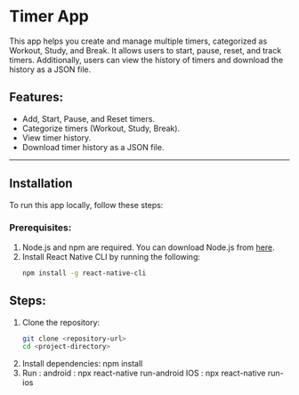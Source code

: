 # Timer App

This app helps you create and manage multiple timers, categorized as Workout, Study, and Break. It allows users to start, pause, reset, and track timers. Additionally, users can view the history of timers and download the history as a JSON file.

## Features:
- Add, Start, Pause, and Reset timers.
- Categorize timers (Workout, Study, Break).
- View timer history.
- Download timer history as a JSON file.

---

## Installation

To run this app locally, follow these steps:

### Prerequisites:
1. Node.js and npm are required. You can download Node.js from [here](https://nodejs.org/).
2. Install React Native CLI by running the following:
   ```bash
   npm install -g react-native-cli

## Steps:

1. Clone the repository:
   ```bash
   git clone <repository-url>
   cd <project-directory>
2. Install dependencies:
   npm install
3. Run : 
  android : npx react-native run-android
  IOS : npx react-native run-ios
